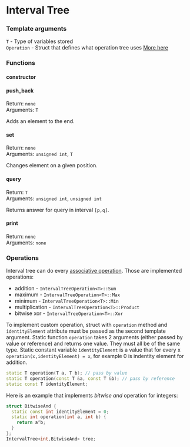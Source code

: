 # Interval Tree

### Template  arguments

`T` - Type of variables stored
<br>
`Operation` - Struct that defines what operation tree uses [More here](#operations)

### Functions

#### constructor

#### push_back
Return: `none`
<br>
Arguments: `T`

Adds an element to the end.

#### set
Return: `none`
<br>
Arguments: `unsigned int`, `T`

Changes element on a given position.

#### query
Return: `T`
<br>
Arguments: `unsigned int`, `unsigned int`

Returns answer for query in interval `[p,q]`.

#### print
Return: `none`
<br>
Arguments: `none`


### Operations

Interval tree can do every [associative operation](https://en.wikipedia.org/wiki/Associative_property). Those are implemented operations:
- addition - `IntervalTreeOperation<T>::Sum`
- maximum - `IntervalTreeOperation<T>::Max`
- minimum - `IntervalTreeOperation<T>::Min`
- multiplication - `IntervalTreeOperation<T>::Product`
- bitwise xor - `IntervalTreeOperation<T>::Xor`

To implement custom operation, struct with `operation` method and `identityElement` attribute must be passed as the second template argument. Static function `operation` takes 2 arguments (either passed by value or reference) and returns one value. They must all be of the same type. Static constant variable `identityElement` is a value that for every x `operation(x,identityElement) = x`, for example 0 is indentity element for addition.

```c++
static T operation(T a, T b); // pass by value
static T operation(const T &a, const T &b); // pass by reference
static const T identityElement;
```

Here is an example that implements *bitwise and* operation for integers:
```c++
struct BitwiseAnd {
  static const int identityElement = 0;
  static int operation(int a, int b) {
    return a^b;
  }
};
IntervalTree<int,BitwiseAnd> tree;
```

